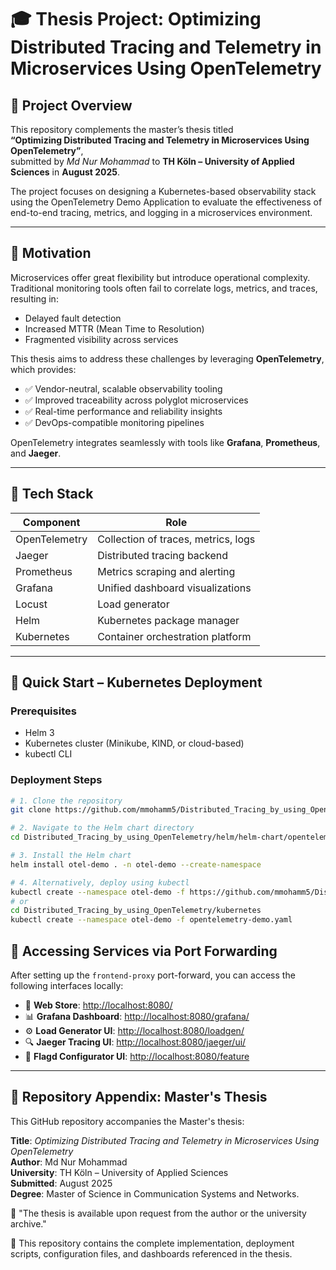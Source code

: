 # 🎓 Thesis Project: Optimizing Distributed Tracing and Telemetry in Microservices Using OpenTelemetry

## 📘 Project Overview
This repository complements the master’s thesis titled  
**“Optimizing Distributed Tracing and Telemetry in Microservices Using OpenTelemetry”**,  
submitted by *Md Nur Mohammad* to **TH Köln – University of Applied Sciences** in **August 2025**.  

The project focuses on designing a Kubernetes-based observability stack using the OpenTelemetry Demo Application to evaluate the effectiveness of end-to-end tracing, metrics, and logging in a microservices environment.

---

## 🎯 Motivation
Microservices offer great flexibility but introduce operational complexity. Traditional monitoring tools often fail to correlate logs, metrics, and traces, resulting in:

- Delayed fault detection
- Increased MTTR (Mean Time to Resolution)
- Fragmented visibility across services

This thesis aims to address these challenges by leveraging **OpenTelemetry**, which provides:

- ✅ Vendor-neutral, scalable observability tooling  
- ✅ Improved traceability across polyglot microservices  
- ✅ Real-time performance and reliability insights  
- ✅ DevOps-compatible monitoring pipelines  

OpenTelemetry integrates seamlessly with tools like **Grafana**, **Prometheus**, and **Jaeger**.

---

## 🧰 Tech Stack

| Component      | Role                                 |
|----------------|--------------------------------------|
| OpenTelemetry  | Collection of traces, metrics, logs  |
| Jaeger         | Distributed tracing backend          |
| Prometheus     | Metrics scraping and alerting        |
| Grafana        | Unified dashboard visualizations     |
| Locust         | Load generator                       |
| Helm           | Kubernetes package manager           |
| Kubernetes     | Container orchestration platform     |

---

## 🚀 Quick Start – Kubernetes Deployment

### Prerequisites
- Helm 3
- Kubernetes cluster (Minikube, KIND, or cloud-based)
- kubectl CLI

### Deployment Steps

```bash
# 1. Clone the repository
git clone https://github.com/mmohamm5/Distributed_Tracing_by_using_OpenTelemetry.git

# 2. Navigate to the Helm chart directory
cd Distributed_Tracing_by_using_OpenTelemetry/helm/helm-chart/opentelemetry-demo

# 3. Install the Helm chart
helm install otel-demo . -n otel-demo --create-namespace

# 4. Alternatively, deploy using kubectl
kubectl create --namespace otel-demo -f https://github.com/mmohamm5/Distributed_Tracing_by_using_OpenTelemetry/blob/master/kubernetes/opentelemetry-demo.yaml
# or
cd Distributed_Tracing_by_using_OpenTelemetry/kubernetes
kubectl create --namespace otel-demo -f opentelemetry-demo.yaml

```

## 🔗 Accessing Services via Port Forwarding

After setting up the `frontend-proxy` port-forward, you can access the following interfaces locally:

- 🛒 **Web Store**: [http://localhost:8080/](http://localhost:8080/)
- 📊 **Grafana Dashboard**: [http://localhost:8080/grafana/](http://localhost:8080/grafana/)
- ⚙️ **Load Generator UI**: [http://localhost:8080/loadgen/](http://localhost:8080/loadgen/)
- 🔍 **Jaeger Tracing UI**: [http://localhost:8080/jaeger/ui/](http://localhost:8080/jaeger/ui/)
- 🚩 **Flagd Configurator UI**: [http://localhost:8080/feature](http://localhost:8080/feature)

---

## 📎 Repository Appendix: Master's Thesis

This GitHub repository accompanies the Master's thesis:

**Title**: *Optimizing Distributed Tracing and Telemetry in Microservices Using OpenTelemetry*  
**Author**: Md Nur Mohammad  
**University**: TH Köln – University of Applied Sciences  
**Submitted**: August 2025  
**Degree**: Master of Science in Communication Systems and Networks.

📄  "The thesis is available upon request from the author or the university archive."

📘 This repository contains the complete implementation, deployment scripts, configuration files, and dashboards referenced in the thesis.
